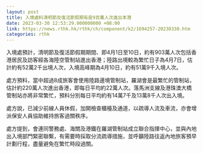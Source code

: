 ```yaml
---
layout: post
title: 入境處料清明節及復活節假期有逾9百萬人次進出本港
date: 2023-03-30 12:53:29.000000000 +08:00
link: https://news.rthk.hk/rthk/ch/component/k2/1694257-20230330.htm
categories: rthk
---
```


入境處預計，清明節及復活節假期期間、即4月1日至10日，約有903萬人次包括香港居民及訪客經各海陸空管制站進出香港；陸路出境較為繁忙日子為4月7日，估計約有52萬2千出境人次，入境高峰期為4月10日，約有51萬9千入境人次。

處方預料，當中超過8成旅客會使用陸路邊境管制站，羅湖會是最繁忙的管制站，估計約220萬人次進出香港，即每日平均約22萬人次。落馬洲支線及港珠澳大橋管制站亦將非常繁忙，預料分別每日平均約有14萬7千及13萬8千人次出入境。
 
處方說，已減少前線人員休假，加開檢查櫃檯及通道，以疏導人流及車流，亦會增派保安人員協助維持旅客過關秩序。
 
處方提到，會連同警務處、海關及港鐵在羅湖管制站成立聯合指揮中心，並與內地出入境部門緊密聯繫，有需要時採取分流疏導措施，並呼籲陸路往返內地旅客預早計劃行程，盡量避免在繁忙時段過關。

